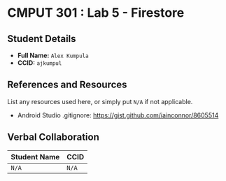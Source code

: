# CMPUT 301 : Lab 5 - Firestore

## Student Details

- **Full Name:** `Alex Kumpula`
- **CCID:** `ajkumpul`

## References and Resources

List any resources used here, or simply put `N/A` if not applicable.

- Android Studio .gitignore: https://gist.github.com/iainconnor/8605514

## Verbal Collaboration

| Student Name | CCID     |
| ------------ | -------- |
| `N/A` | `N/A` |